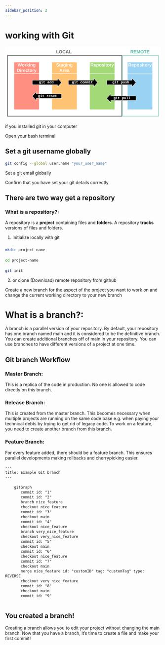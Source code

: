 ```yaml
---
sidebar_position: 2
---
```


# working with Git

![](../../../static/img/git/work.svg)


if you installed git in your computer

Open your bash terminal

## Set a git username globally

```bash
git config --global user.name "your_user_name"

```

Set a git email globally


Confirm that you have set your git details correctly

## There are two way get a repository 

### What is a repository?:

A repository is a **project** containing files and **folders**. A repository **tracks** versions of files and folders.

1. Initialize locally with git 

###

```bash
mkdir project-name

cd project-name

git init
```


2. or clone (Download) remote repository from github

Create a new branch for the aspect of the project you want to work on and change the current working directory to your new branch


# What is a branch?: 

A branch is a parallel version of your repository. By default, your repository has one branch named main and it is considered to be the definitive branch. You can create additional branches off of main in your repository. You can use branches to have different versions of a project at one time.

## Git branch Workflow

### Master Branch: 
This is a replica of the code in production. No one is allowed to code directly on this branch.

### Release Branch: 
This is created from the master branch. This becomes necessary when multiple projects are running on the same code base e.g. when paying your technical debts by trying to get rid of legacy code. To work on a feature, you need to create another branch from this branch.

### Feature Branch: 
For every feature added, there should be a feature branch. This ensures parallel developments making rollbacks and cherrypicking easier.

```mermaid
---
title: Example Git branch
---

    gitGraph
       commit id: "1"
       commit id: "2"
       branch nice_feature
       checkout nice_feature
       commit id: "3"
       checkout main
       commit id: "4"
       checkout nice_feature
       branch very_nice_feature
       checkout very_nice_feature
       commit id: "5"
       checkout main
       commit id: "6"
       checkout nice_feature
       commit id: "7"
       checkout main
       merge nice_feature id: "customID" tag: "customTag" type: REVERSE
       checkout very_nice_feature
       commit id: "8"
       checkout main
       commit id: "9"


```


## You created a branch! 

Creating a branch allows you to edit your project without changing the main branch. Now that you have a branch, it’s time to create a file and make your first commit!



